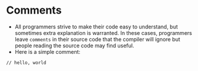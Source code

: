 # Comments
- All programmers strive to make their code easy to understand, but sometimes extra explanation is warranted. In these cases, programmers leave `comments` in their source code that the compiler will ignore but people reading the source code may find useful.
- Here is a simple comment:
```
// hello, world
```